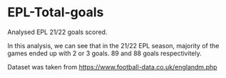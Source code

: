 # EPL-Total-goals
Analysed EPL 21/22 goals scored. 

In this analysis, we can see that in the 21/22 EPL season, majority of the games ended up with 2 or 3 goals. 89 and 88 goals respectivitely. 

Dataset was taken from https://www.football-data.co.uk/englandm.php

